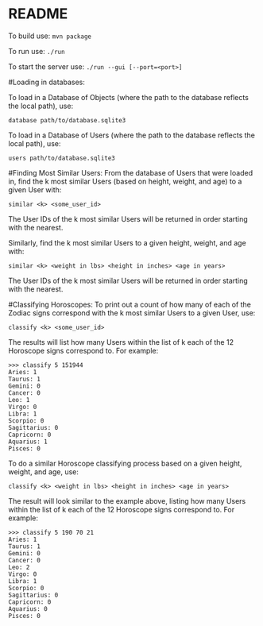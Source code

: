 # README
To build use:
`mvn package`

To run use:
`./run`

To start the server use:
`./run --gui [--port=<port>]`

#Loading in databases:

To load in a Database of Objects (where the path to the database reflects the local path), use:
    
    database path/to/database.sqlite3


To load in a Database of Users (where the path to the database reflects the local path), use:

    users path/to/database.sqlite3


#Finding Most Similar Users:
From the database of Users that were loaded in, find the k most similar Users 
(based on height, weight, and age) to a given User with:

    similar <k> <some_user_id>
The User IDs of the k most similar Users will be returned in order starting with the nearest.

Similarly, find the k most similar Users to a given height, weight, and age with:

    similar <k> <weight in lbs> <height in inches> <age in years>
The User IDs of the k most similar Users will be returned in order starting with the nearest.

#Classifying Horoscopes:
To print out a count of how many of each of the Zodiac signs correspond with the
k most similar Users to a given User, use:
    
    classify <k> <some_user_id>
The results will list how many Users within the list of k each of the 12 Horoscope
signs correspond to. For example:
    
    >>> classify 5 151944
    Aries: 1
    Taurus: 1
    Gemini: 0
    Cancer: 0
    Leo: 1
    Virgo: 0
    Libra: 1
    Scorpio: 0
    Sagittarius: 0
    Capricorn: 0
    Aquarius: 1
    Pisces: 0

To do a similar Horoscope classifying process based on a given height, weight, 
and age, use:

    classify <k> <weight in lbs> <height in inches> <age in years>

The result will look similar to the example above, listing how many Users 
within the list of k each of the 12 Horoscope signs correspond to. For example:

    >>> classify 5 190 70 21
    Aries: 1
    Taurus: 1
    Gemini: 0
    Cancer: 0
    Leo: 2
    Virgo: 0
    Libra: 1
    Scorpio: 0
    Sagittarius: 0
    Capricorn: 0
    Aquarius: 0
    Pisces: 0


